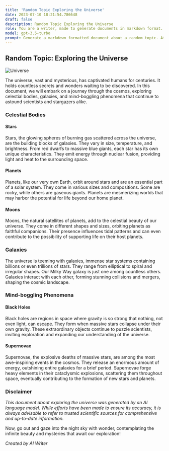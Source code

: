 ```yaml
---
title: 'Random Topic Exploring the Universe'
date: 2023-07-10 18:21:54.786648
draft: false
description: Random Topic Exploring the Universe
role: You are a writer, made to generate documents in markdown format. It is very important that all of the documents you generate are in valid markdown format.
model: gpt-3.5-turbo
prompt: Generate a markdown formatted document about a random topic. At the bottom, include a disclaimer explaining that the document was generated by you. The first line of the document should be the title. Make sure that the entire document is in proper markdown format, using a mix of various tags to make the document visually appealing.
---
```


## Random Topic: Exploring the Universe

![Universe](https://images.pexels.com/photos/2262166/pexels-photo-2262166.jpeg)

The universe, vast and mysterious, has captivated humans for centuries. It holds countless secrets and wonders waiting to be discovered. In this document, we will embark on a journey through the cosmos, exploring celestial bodies, galaxies, and mind-boggling phenomena that continue to astound scientists and stargazers alike.

### Celestial Bodies

#### Stars

Stars, the glowing spheres of burning gas scattered across the universe, are the building blocks of galaxies. They vary in size, temperature, and brightness. From red dwarfs to massive blue giants, each star has its own unique characteristics. They emit energy through nuclear fusion, providing light and heat to the surrounding space.

#### Planets

Planets, like our very own Earth, orbit around stars and are an essential part of a solar system. They come in various sizes and compositions. Some are rocky, while others are gaseous giants. Planets are mesmerizing worlds that may harbor the potential for life beyond our home planet.

#### Moons

Moons, the natural satellites of planets, add to the celestial beauty of our universe. They come in different shapes and sizes, orbiting planets as faithful companions. Their presence influences tidal patterns and can even contribute to the possibility of supporting life on their host planets.

### Galaxies

The universe is teeming with galaxies, immense star systems containing billions or even trillions of stars. They range from elliptical to spiral and irregular shapes. Our Milky Way galaxy is just one among countless others. Galaxies interact with each other, forming stunning collisions and mergers, shaping the cosmic landscape.

### Mind-boggling Phenomena

#### Black Holes

Black holes are regions in space where gravity is so strong that nothing, not even light, can escape. They form when massive stars collapse under their own gravity. These extraordinary objects continue to puzzle scientists, inviting exploration and expanding our understanding of the universe.

#### Supernovae

Supernovae, the explosive deaths of massive stars, are among the most awe-inspiring events in the cosmos. They release an enormous amount of energy, outshining entire galaxies for a brief period. Supernovae forge heavy elements in their cataclysmic explosions, scattering them throughout space, eventually contributing to the formation of new stars and planets.

### Disclaimer

*This document about exploring the universe was generated by an AI language model. While efforts have been made to ensure its accuracy, it is always advisable to refer to trusted scientific sources for comprehensive and up-to-date information.*

Now, go out and gaze into the night sky with wonder, contemplating the infinite beauty and mysteries that await our exploration!

*Created by AI Writer*